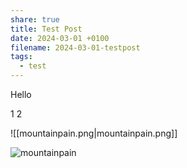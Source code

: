 ```yaml
---
share: true
title: Test Post
date: 2024-03-01 +0100
filename: 2024-03-01-testpost
tags:
  - test
---
```


Hello


1
2

![[mountainpain.png|mountainpain.png]]


![mountainpain](images/obsidian/2021/Bild1.png)